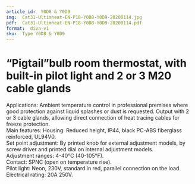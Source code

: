 ```yaml
---
article_id:  Y0D8 & Y0D9
img:  Cat31-Ultimheat-EN-P18-Y0D8-Y0D9-20200114.jpg
pdf:  Cat31-Ultimheat-EN-P18-Y0D8-Y0D9-20200114.pdf
format:  diva-v1
sku:  Type Y0D8 & Y0D9
---
```


# “Pigtail”bulb room thermostat, with built-in pilot light and 2 or 3 M20 cable glands

Applications: Ambient temperature control in professional premises where good protection
against liquid splashes or dust is requested. Output with 2 or 3 cable glands, allowing direct
connection of heat tracing cables for freeze protection.  
Main features: Housing: Reduced height, IP44, black PC-ABS fiberglass reinforced, UL94V0.   
Set point adjustment: By printed knob for external adjustment models, by screw driver
and printed dial on internal adjustment models.   
Adjustment ranges: 4-40°C (40-105°F).  
Contact: SPNC (open on temperature rise).  
Pilot light: Neon, 230V, standard in red, parallel connection on the load.  
Electrical rating: 20A 250V.  


